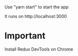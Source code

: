 Use "yarn start" to start the app

It runs on http://localhost:3000

# Important
Install Redux DevTools on Chrome